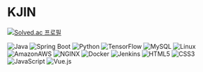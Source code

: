 # KJIN

[![Solved.ac
프로필](http://mazassumnida.wtf/api/v2/generate_badge?boj=kj95287190)](https://solved.ac/kj95287190)

<!-- [![Top Langs](https://github-readme-stats.vercel.app/api/top-langs/?username=anuraghazra&layout=compact)](https://github.com/anuraghazra/github-readme-stats) -->

![Java](https://img.shields.io/badge/Java-007396.svg?style=for-the-badge&logo=Java&logoColor=white)
![Spring Boot](https://img.shields.io/badge/SpringBoot-6DB33F.svg?style=for-the-badge&logo=SpringBoot&logoColor=white)
![Python](https://img.shields.io/badge/Python-3776AB.svg?style=for-the-badge&logo=Python&logoColor=white)
![TensorFlow](https://img.shields.io/badge/TensorFlow-FF6F00.svg?style=for-the-badge&logo=TensorFlow&logoColor=white)
![MySQL](https://img.shields.io/badge/MySQL-4479A1.svg?style=for-the-badge&logo=MySQL&logoColor=white)
![Linux](https://img.shields.io/badge/Linux-FCC624.svg?style=for-the-badge&logo=Linux&logoColor=white)
![AmazonAWS](https://img.shields.io/badge/AmazonAWS-232F3E.svg?style=for-the-badge&logo=AmazonAWS&logoColor=white)
![NGINX](https://img.shields.io/badge/NGINX-009639.svg?style=for-the-badge&logo=NGINX&logoColor=white)
![Docker](https://img.shields.io/badge/Docker-2496ED.svg?style=for-the-badge&logo=Docker&logoColor=white)
![Jenkins](https://img.shields.io/badge/Jenkins-D24939.svg?style=for-the-badge&logo=Jenkins&logoColor=white)
![HTML5](https://img.shields.io/badge/HTML5-E34F26.svg?style=for-the-badge&logo=HTML5&logoColor=white)
![CSS3](https://img.shields.io/badge/CSS3-1572B6.svg?style=for-the-badge&logo=CSS3&logoColor=white)
![JavaScript](https://img.shields.io/badge/JavaScript-F7DF1E.svg?style=for-the-badge&logo=JavaScript&logoColor=white)
![Vue.js](https://img.shields.io/badge/Vue.js-4FC08D.svg?style=for-the-badge&logo=Vue.js&logoColor=white)

<!-- ![Anurag's GitHub stats](https://github-readme-stats.vercel.app/api?username=kjin41&show_icons=true&theme=merko) -->


<!--
**kjin41/kjin41** is a ✨ _special_ ✨ repository because its `README.md` (this file) appears on your GitHub profile.

Here are some ideas to get you started:

- 🔭 I’m currently working on ...
- 🌱 I’m currently learning ...
- 👯 I’m looking to collaborate on ...
- 🤔 I’m looking for help with ...
- 💬 Ask me about ...
- 📫 How to reach me: ...
- 😄 Pronouns: ...
- ⚡ Fun fact: ...
-->
